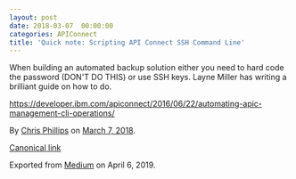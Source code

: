 ```yaml
---
layout: post
date: 2018-03-07  00:00:00
categories: APIConnect
title: 'Quick note: Scripting API Connect SSH Command Line'
---
```

<!--more-->

When building an automated backup solution either you need to hard code
the password (DON'T DO THIS) or use SSH keys. Layne Miller has writing a
brilliant guide on how to do.

<https://developer.ibm.com/apiconnect/2016/06/22/automating-apic-management-cli-operations/>





By [Chris Phillips](https://medium.com/@cminion) on
[March 7, 2018](https://medium.com/p/d3a645a3c49b).

[Canonical
link](https://medium.com/@cminion/quick-note-scripting-api-connect-ssh-command-line-d3a645a3c49b)

Exported from [Medium](https://medium.com) on April 6, 2019.
